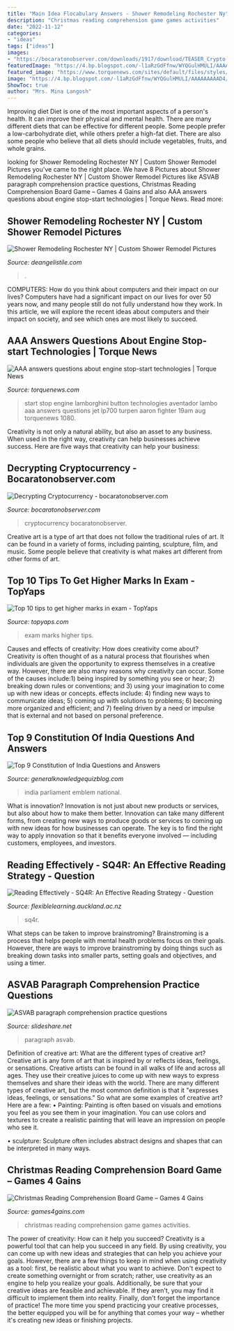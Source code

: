 ```yaml
---
title: "Main Idea Flocabulary Answers - Shower Remodeling Rochester Ny"
description: "Christmas reading comprehension game games activities"
date: "2022-11-12"
categories:
- "ideas"
tags: ["ideas"]
images:
- "https://bocaratonobserver.com/downloads/1917/download/TEASER_Crypto.jpg?cb=138165ef63e4bc5eeb3cc454da96753e&amp;w=1200"
featuredImage: "https://4.bp.blogspot.com/-l1aRzGdFfnw/WYQGulHMULI/AAAAAAAAAD4/_5hBbUHW2FYrfMDdXi2ntE-hSjR126prACLcBGAs/w1200-h630-p-k-no-nu/National-Emblem-of-India-atop-Vidhana-Soudha-Parliament-Building-Bangalore-Karnataka-India-1.jpg"
featured_image: "https://www.torquenews.com/sites/default/files/styles/news/public/image-1080/[title-raw]/2013-lamborghini-aventador-lp700-4-engine-start-stop-button.jpg"
image: "https://4.bp.blogspot.com/-l1aRzGdFfnw/WYQGulHMULI/AAAAAAAAAD4/_5hBbUHW2FYrfMDdXi2ntE-hSjR126prACLcBGAs/w1200-h630-p-k-no-nu/National-Emblem-of-India-atop-Vidhana-Soudha-Parliament-Building-Bangalore-Karnataka-India-1.jpg"
ShowToc: true
author: "Mrs. Mina Langosh"
---
```



Improving diet
Diet is one of the most important aspects of a person's health. It can improve their physical and mental health. There are many different diets that can be effective for different people. Some people prefer a low-carbohydrate diet, while others prefer a high-fat diet. There are also some people who believe that all diets should include vegetables, fruits, and whole grains.

	

		
looking for Shower Remodeling Rochester NY | Custom Shower Remodel Pictures you've came to the right place. We have 8 Pictures about Shower Remodeling Rochester NY | Custom Shower Remodel Pictures like ASVAB paragraph comprehension practice questions, Christmas Reading Comprehension Board Game – Games 4 Gains and also AAA answers questions about engine stop-start technologies | Torque News. Read more:
		
    
## Shower Remodeling Rochester NY | Custom Shower Remodel Pictures

<img loading=lazy src="https://media.cmsmax.com/rv5bxnsfj13yekp0dxzmf/20150526-152803.jpg" onerror="this.onerror=null;this.src='https://tse4.mm.bing.net/th?id=OIP.BXPT57zaCRNzeUA_JpRLmQHaNK&amp;pid=15.1';" alt="Shower Remodeling Rochester NY | Custom Shower Remodel Pictures">

_Source: deangelistile.com_

>. 

	

COMPUTERS: How do you think about computers and their impact on our lives?
Computers have had a significant impact on our lives for over 50 years now, and many people still do not fully understand how they work. In this article, we will explore the recent ideas about computers and their impact on society, and see which ones are most likely to succeed.

    
## AAA Answers Questions About Engine Stop-start Technologies | Torque News

<img loading=lazy src="https://www.torquenews.com/sites/default/files/styles/news/public/image-1080/[title-raw]/2013-lamborghini-aventador-lp700-4-engine-start-stop-button.jpg" onerror="this.onerror=null;this.src='https://tse2.mm.bing.net/th?id=OIP.z-nez1zKhKbNTOOOrpVo4AHaEh&amp;pid=15.1';" alt="AAA answers questions about engine stop-start technologies | Torque News">

_Source: torquenews.com_

>start stop engine lamborghini button technologies aventador lambo aaa answers questions jet lp700 turpen aaron fighter 19am aug torquenews 1080. 

	

Creativity is not only a natural ability, but also an asset to any business. When used in the right way, creativity can help businesses achieve success. Here are five ways that creativity can help your business: 

    
## Decrypting Cryptocurrency - Bocaratonobserver.com

<img loading=lazy src="https://bocaratonobserver.com/downloads/1917/download/TEASER_Crypto.jpg?cb=138165ef63e4bc5eeb3cc454da96753e&amp;w=1200" onerror="this.onerror=null;this.src='https://tse4.mm.bing.net/th?id=OIP.E91hhiVLnXrJ72t6zz3nEAHaFj&amp;pid=15.1';" alt="Decrypting Cryptocurrency - bocaratonobserver.com">

_Source: bocaratonobserver.com_

>cryptocurrency bocaratonobserver. 

	

Creative art is a type of art that does not follow the traditional rules of art. It can be found in a variety of forms, including painting, sculpture, film, and music. Some people believe that creativity is what makes art different from other forms of art.

    
## Top 10 Tips To Get Higher Marks In Exam - TopYaps

<img loading=lazy src="https://3.bp.blogspot.com/_Ym76Q4K7JB0/Sw5g5Su15uI/AAAAAAAAAII/yGaWwBaCo2k/s1600/exam2.jpg" onerror="this.onerror=null;this.src='https://tse3.mm.bing.net/th?id=OIP.S9pWjjDk0CsCB8LaSS9qQgHaE7&amp;pid=15.1';" alt="Top 10 tips to get higher marks in exam - TopYaps">

_Source: topyaps.com_

>exam marks higher tips. 

	

Causes and effects of creativity: How does creativity come about?
Creativity is often thought of as a natural process that flourishes when individuals are given the opportunity to express themselves in a creative way. However, there are also many reasons why creativity can occur. Some of the causes include:1) being inspired by something you see or hear; 2) breaking down rules or conventions; and 3) using your imagination to come up with new ideas or concepts. effects include: 4) finding new ways to communicate ideas; 5) coming up with solutions to problems; 6) becoming more organized and efficient; and 7) feeling driven by a need or impulse that is external and not based on personal preference.

    
## Top 9 Constitution Of India Questions And Answers

<img loading=lazy src="https://4.bp.blogspot.com/-l1aRzGdFfnw/WYQGulHMULI/AAAAAAAAAD4/_5hBbUHW2FYrfMDdXi2ntE-hSjR126prACLcBGAs/w1200-h630-p-k-no-nu/National-Emblem-of-India-atop-Vidhana-Soudha-Parliament-Building-Bangalore-Karnataka-India-1.jpg" onerror="this.onerror=null;this.src='https://tse2.mm.bing.net/th?id=OIP.eDd6lSD7NUKRawHis5XjzgHaD4&amp;pid=15.1';" alt="Top 9 Constitution of India Questions and Answers">

_Source: generalknowledgequizblog.com_

>india parliament emblem national. 

	

What is innovation?
Innovation is not just about new products or services, but also about how to make them better. Innovation can take many different forms, from creating new ways to produce goods or services to coming up with new ideas for how businesses can operate. The key is to find the right way to apply innovation so that it benefits everyone involved ― including customers, employees, and investors.

    
## Reading Effectively - SQ4R: An Effective Reading Strategy - Question

<img loading=lazy src="https://flexiblelearning.auckland.ac.nz/reading-effectively/6/2/images/questions_table5.png" onerror="this.onerror=null;this.src='https://tse1.mm.bing.net/th?id=OIP.xAnSDOfBLqCYJImBUvpR9gHaGk&amp;pid=15.1';" alt="Reading Effectively - SQ4R: An Effective Reading Strategy - Question">

_Source: flexiblelearning.auckland.ac.nz_

>sq4r. 

	

What steps can be taken to improve brainstroming?
Brainstroming is a process that helps people with mental health problems focus on their goals. However, there are ways to improve brainstroming by doing things such as breaking down tasks into smaller parts, setting goals and objectives, and using a timer.

    
## ASVAB Paragraph Comprehension Practice Questions

<img loading=lazy src="https://image.slidesharecdn.com/006asvdasvabparagraphcomprehensionpracticequestions-120628221451-phpapp02/95/asvab-paragraph-comprehension-practice-questions-2-728.jpg?cb=1340921754" onerror="this.onerror=null;this.src='https://tse4.mm.bing.net/th?id=OIP._Xf-m7Ny7-2R1U7AjeF94wHaFj&amp;pid=15.1';" alt="ASVAB paragraph comprehension practice questions">

_Source: slideshare.net_

>paragraph asvab. 

	

Definition of creative art: What are the different types of creative art?
Creative art is any form of art that is inspired by or reflects ideas, feelings, or sensations. Creative artists can be found in all walks of life and across all ages. They use their creative juices to come up with new ways to express themselves and share their ideas with the world. There are many different types of creative art, but the most common definition is that it "expresses ideas, feelings, or sensations." So what are some examples of creative art? Here are a few:
• Painting: Painting is often based on visuals and emotions you feel as you see them in your imagination. You can use colors and textures to create a realistic painting that will leave an impression on people who see it.

• sculpture: Sculpture often includes abstract designs and shapes that can be interpreted in many ways.

    
## Christmas Reading Comprehension Board Game – Games 4 Gains

<img loading=lazy src="https://cdn.shopify.com/s/files/1/0955/2452/products/Christmas_Activities_ELA_Board_Game_Cover_grande.jpg?v=1448894841" onerror="this.onerror=null;this.src='https://tse1.mm.bing.net/th?id=OIP.BaXeh_VZaVoGQadRp5zSJwHaHa&amp;pid=15.1';" alt="Christmas Reading Comprehension Board Game – Games 4 Gains">

_Source: games4gains.com_

>christmas reading comprehension game games activities. 

	

The power of creativity: How can it help you succeed?
Creativity is a powerful tool that can help you succeed in any field. By using creativity, you can come up with new ideas and strategies that can help you achieve your goals. However, there are a few things to keep in mind when using creativity as a tool: first, be realistic about what you want to achieve. Don't expect to create something overnight or from scratch; rather, use creativity as an engine to help you realize your goals. Additionally, be sure that your creative ideas are feasible and achievable. If they aren't, you may find it difficult to implement them into reality. Finally, don't forget the importance of practice! The more time you spend practicing your creative processes, the better equipped you will be for anything that comes your way – whether it's creating new ideas or finishing projects.

